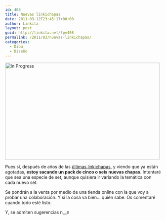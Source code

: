 ```yaml
---
id: 408
title: Nuevas linkichapas
date: 2011-03-12T23:45:17+00:00
author: Linkita
layout: post
guid: http://linkita.net/?p=408
permalink: /2011/03/nuevas-linkichapas/
categories:
  - Dibu
  - Diseño
---
```

[<img src="http://farm6.static.flickr.com/5176/5520613453_71997567c8.jpg" alt="In Progress" width="500" height="313" />](http://www.flickr.com/photos/linkita/5520613453/ "In Progress by Linkita, on Flickr")

Pues sí, después de años de las [últimas linkichapas](http://linkita.net/2007/09/linki-chapas-ii/), y viendo que ya están agotadas, **estoy sacando un pack de cinco o seis nuevas chapas**. Intentaré que sea una especie de set, aunque quisiera ir variando la temática con cada nuevo set.

Se pondrán a la venta por medio de una tienda online con la que voy a probar una colaboración. Y si la cosa va bien&#8230; quién sabe. Os comentaré cuando todo esté listo.

Y, se admiten sugerencias n__n